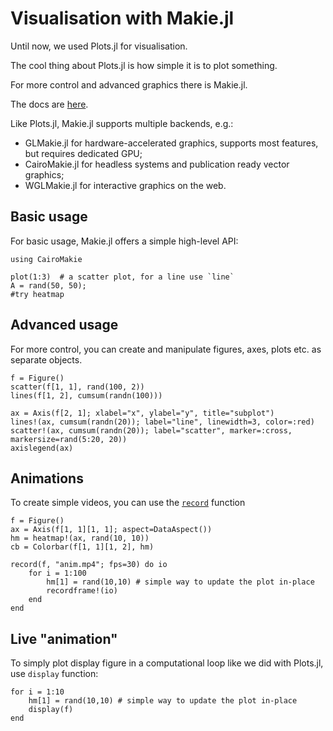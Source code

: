 <!--This file was generated, do not modify it.-->
# Visualisation with Makie.jl

Until now, we used Plots.jl for visualisation.

The cool thing about Plots.jl is how simple it is to plot something.

For more control and advanced graphics there is Makie.jl.

The docs are [here](https://docs.makie.org/stable/).

Like Plots.jl, Makie.jl supports multiple backends, e.g.:

- GLMakie.jl for hardware-accelerated graphics, supports most features, but requires dedicated GPU;
- CairoMakie.jl for headless systems and publication ready vector graphics;
- WGLMakie.jl for interactive graphics on the web.

## Basic usage

For basic usage, Makie.jl offers a simple high-level API:

````julia:ex1
using CairoMakie

plot(1:3)  # a scatter plot, for a line use `line`
A = rand(50, 50);
#try heatmap
````

## Advanced usage

For more control, you can create and manipulate figures, axes, plots etc. as separate objects.

````julia:ex2
f = Figure()
scatter(f[1, 1], rand(100, 2))
lines(f[1, 2], cumsum(randn(100)))

ax = Axis(f[2, 1]; xlabel="x", ylabel="y", title="subplot")
lines!(ax, cumsum(randn(20)); label="line", linewidth=3, color=:red)
scatter!(ax, cumsum(randn(20)); label="scatter", marker=:cross, markersize=rand(5:20, 20))
axislegend(ax)
````

## Animations

To create simple videos, you can use the [`record`](https://docs.makie.org/stable/api#Makie.record-Tuple{Any,%20Union{Figure,%20Makie.FigureAxisPlot,%20Scene},%20AbstractString}) function

````julia:ex3
f = Figure()
ax = Axis(f[1, 1][1, 1]; aspect=DataAspect())
hm = heatmap!(ax, rand(10, 10))
cb = Colorbar(f[1, 1][1, 2], hm)

record(f, "anim.mp4"; fps=30) do io
    for i = 1:100
        hm[1] = rand(10,10) # simple way to update the plot in-place
        recordframe!(io)
    end
end
````

## Live "animation"

To simply plot display figure in a computational loop like we did with Plots.jl, use `display` function:

````julia:ex4
for i = 1:10
    hm[1] = rand(10,10) # simple way to update the plot in-place
    display(f)
end
````

